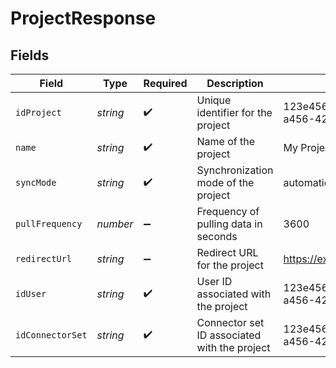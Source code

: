 # ProjectResponse


## Fields

| Field                                        | Type                                         | Required                                     | Description                                  | Example                                      |
| -------------------------------------------- | -------------------------------------------- | -------------------------------------------- | -------------------------------------------- | -------------------------------------------- |
| `idProject`                                  | *string*                                     | :heavy_check_mark:                           | Unique identifier for the project            | 123e4567-e89b-12d3-a456-426614174000         |
| `name`                                       | *string*                                     | :heavy_check_mark:                           | Name of the project                          | My Project                                   |
| `syncMode`                                   | *string*                                     | :heavy_check_mark:                           | Synchronization mode of the project          | automatic                                    |
| `pullFrequency`                              | *number*                                     | :heavy_minus_sign:                           | Frequency of pulling data in seconds         | 3600                                         |
| `redirectUrl`                                | *string*                                     | :heavy_minus_sign:                           | Redirect URL for the project                 | https://example.com/redirect                 |
| `idUser`                                     | *string*                                     | :heavy_check_mark:                           | User ID associated with the project          | 123e4567-e89b-12d3-a456-426614174001         |
| `idConnectorSet`                             | *string*                                     | :heavy_check_mark:                           | Connector set ID associated with the project | 123e4567-e89b-12d3-a456-426614174002         |